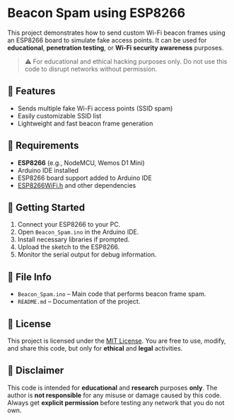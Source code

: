 # Beacon Spam using ESP8266

This project demonstrates how to send custom Wi-Fi beacon frames using an ESP8266 board to simulate fake access points. It can be used for **educational**, **penetration testing**, or **Wi-Fi security awareness** purposes.

> ⚠️ For educational and ethical hacking purposes only. Do not use this code to disrupt networks without permission.

## 🔧 Features

- Sends multiple fake Wi-Fi access points (SSID spam)
- Easily customizable SSID list
- Lightweight and fast beacon frame generation

## 🧰 Requirements

- **ESP8266** (e.g., NodeMCU, Wemos D1 Mini)
- Arduino IDE installed
- ESP8266 board support added to Arduino IDE
- [ESP8266WiFi.h](https://arduino-esp8266.readthedocs.io/) and other dependencies

## 🚀 Getting Started

1. Connect your ESP8266 to your PC.
2. Open `Beacon_Spam.ino` in the Arduino IDE.
3. Install necessary libraries if prompted.
4. Upload the sketch to the ESP8266.
5. Monitor the serial output for debug information.

## 📁 File Info

- `Beacon_Spam.ino` – Main code that performs beacon frame spam.
- `README.md` – Documentation of the project.

## 📜 License

This project is licensed under the [MIT License](LICENSE). You are free to use, modify, and share this code, but only for **ethical** and **legal** activities.

## 📢 Disclaimer

This code is intended for **educational** and **research** purposes **only**. The author is **not responsible** for any misuse or damage caused by this code. Always get **explicit permission** before testing any network that you do not own.
